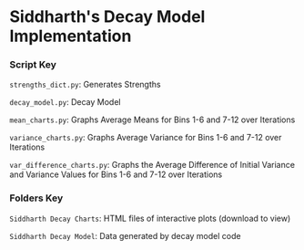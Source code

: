 # Siddharth's Decay Model Implementation
### Script Key
`strengths_dict.py`: Generates Strengths

`decay_model.py`: Decay Model 

`mean_charts.py`: Graphs Average Means for Bins 1-6 and 7-12 over Iterations

`variance_charts.py`: Graphs Average Variance for Bins 1-6 and 7-12 over Iterations

`var_difference_charts.py`: Graphs the Average Difference of Initial Variance and Variance Values for Bins 1-6 and 7-12 over Iterations

### Folders Key
`Siddharth Decay Charts`: HTML files of interactive plots (download to view)

`Siddharth Decay Model`: Data generated by decay model code 
